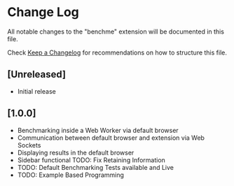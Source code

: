 # Change Log

All notable changes to the "benchme" extension will be documented in this file.

Check [Keep a Changelog](http://keepachangelog.com/) for recommendations on how to structure this file.

## [Unreleased]

- Initial release
## [1.0.0]
- Benchmarking inside a Web Worker via default browser
- Communication between default browser and extension via Web Sockets
- Displaying results in the default browser
- Sidebar functional TODO: Fix Retaining Information
- TODO: Default Benchmarking Tests available and Live
- TODO: Example Based Programming